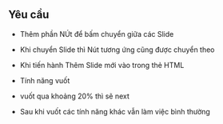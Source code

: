 ## Yêu cầu

- Thêm phần NÚt để bấm chuyển giữa các Slide 
- Khi chuyển Slide thì Nút tương ứng cũng được chuyển theo

- Khi tiến hành Thêm Slide mới vào trong thẻ HTML

- Tính năng vuốt
- vuốt qua khoảng 20% thì sẽ next

- Sau khi vuốt các tính năng khác vẫn làm việc bình thường